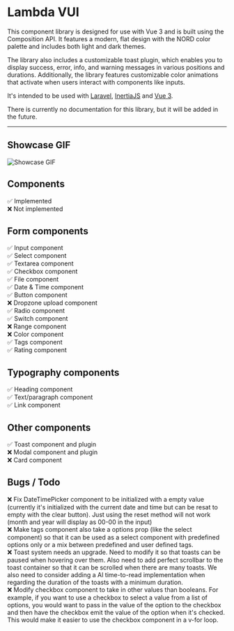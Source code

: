 # Lambda VUI

This component library is designed for use with Vue 3 and is built using the Composition API. It features a modern, flat design with the NORD color palette and includes both light and dark themes.

The library also includes a customizable toast plugin, which enables you to display success, error, info, and warning messages in various positions and durations. Additionally, the library features customizable color animations that activate when users interact with components like inputs.

It's intended to be used with [Laravel](https://github.com/laravel/laravel), [InertiaJS](https://github.com/inertiajs/inertia) and [Vue 3](https://github.com/vuejs/vue).

There is currently no documentation for this library, but it will be added in the future.
<hr />

## Showcase GIF
![Showcase GIF](https://github.com/mariusberget92/lambda-vui/blob/main/showcase.gif)

## Components
<span>✅</span> Implemented<br>
<span>❌</span> Not implemented


## Form components
<span>✅</span> Input component<br>
<span>✅</span> Select component<br>
<span>✅</span> Textarea component<br>
<span>✅</span> Checkbox component<br>
<span>✅</span> File component<br>
<span>✅</span> Date & Time component<br>
<span>✅</span> Button component<br>
<span>❌</span> Dropzone upload component<br>
<span>✅</span> Radio component<br>
<span>✅</span> Switch component<br>
<span>❌</span> Range component<br>
<span>❌</span> Color component<br>
<span>✅</span> Tags component<br>
<span>✅</span> Rating component<br>

## Typography components
<span>✅</span> Heading component<br>
<span>✅</span> Text/paragraph component<br>
<span>✅</span> Link component<br>

## Other components
<span>✅</span> Toast component and plugin<br>
<span>❌</span> Modal component and plugin<br>
<span>❌</span> Card component<br>

## Bugs / Todo
❌ Fix DateTimePicker component to be initialized with a empty value (currently it's initialized with the current date and time but can be resat to empty with the clear button). Just using the reset method will not work (month and year will display as 00-00 in the input)<br>
❌ Make tags component also take a options prop (like the select component) so that it can be used as a select component with predefined options only or a mix between predefined and user defined tags.<br>
❌ Toast system needs an upgrade. Need to modify it so that toasts can be paused when hovering over them. Also need to add perfect scrollbar to the toast container so that it can be scrolled when there are many toasts. We also need to consider adding a AI time-to-read implementation when regarding the duration of the toasts with a minimum duration.<br>
❌ Modify checkbox component to take in other values than booleans. For example, if you want to use a checkbox to select a value from a list of options, you would want to pass in the value of the option to the checkbox and then have the checkbox emit the value of the option when it's checked. This would make it easier to use the checkbox component in a v-for loop.<br>